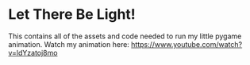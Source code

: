 # Let There Be Light!
This contains all of the assets and code needed to run my little pygame animation. 
Watch my animation here: https://www.youtube.com/watch?v=ldYzatoj8mo

